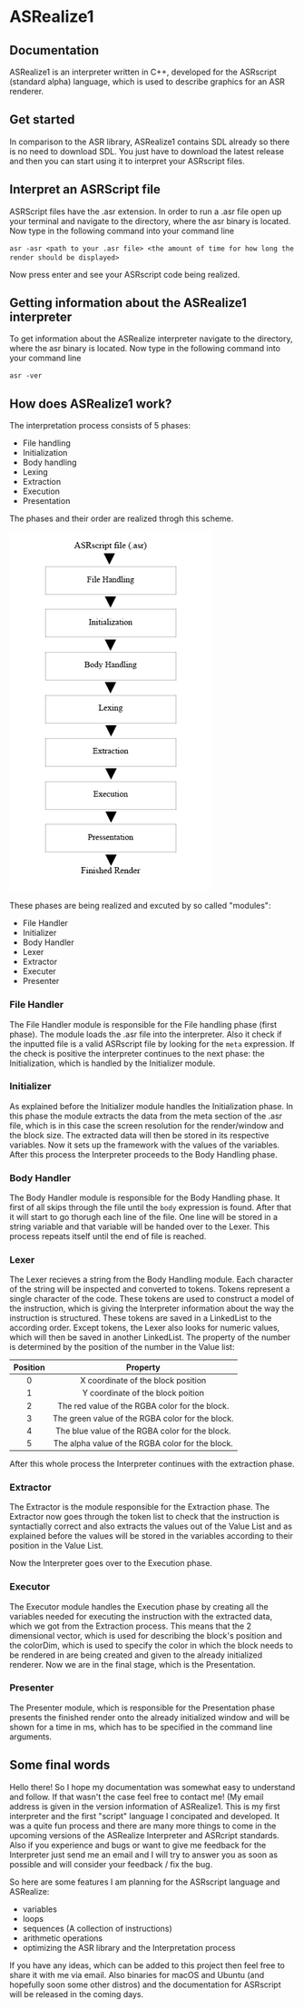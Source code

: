 # ASRealize1

## Documentation

ASRealize1 is an interpreter written in C++, developed for the ASRscript (standard alpha) language, which is used to describe graphics for an ASR renderer.


## Get started


In comparison to the ASR library, ASRealize1 contains SDL already so there is no need to download SDL.
You just have to download the latest release and then you can start using it to interpret your ASRscript files.


## Interpret an ASRScript file


ASRScript files have the .asr extension.
In order to run a .asr file open up your terminal and navigate to the directory, where the asr binary is located.
Now type in the following command into your command line

```
asr -asr <path to your .asr file> <the amount of time for how long the render should be displayed>
```

Now press enter and see your ASRscript code being realized.


## Getting information about the ASRealize1 interpreter


To get information about the ASRealize interpreter navigate to the directory, where the asr binary is located.
Now type in the following command into your command line

```
asr -ver
```

## How does ASRealize1 work?

The interpretation process consists of 5 phases:
  * File handling
  * Initialization
  * Body handling
  * Lexing
  * Extraction
  * Execution
  * Presentation
  
The phases and their order are realized throgh this scheme.

![schemeimage](https://raw.githubusercontent.com/anotherSimpleCoder/asrealize-1/master/misc/Interpretation_scheme.jpg)

These phases are being realized and excuted by so called "modules":
  
  * File Handler
  * Initializer
  * Body Handler
  * Lexer
  * Extractor
  * Executer
  * Presenter
  
  
### File Handler

The File Handler module is responsible for the File handling phase (first phase). 
The module loads the .asr file into the interpreter. Also it check if the inputted file is a valid
ASRscript file by looking for the ```meta``` expression. If the check is positive the interpreter continues to the next phase: the Initialization, which is handled by the Initializer module.

### Initializer

As explained before the Initializer module handles the Initialization phase.
In this phase the module extracts the data from the meta section of the .asr file, which is in this case the screen resolution for the render/window and the block size.
The extracted data will then be stored in its respective variables. Now it sets up the framework with the values of the variables.
After this process the Interpreter proceeds to the Body Handling phase.

### Body Handler

The Body Handler module is responsible for the Body Handling phase. 
It first of all skips through the file until the ```body``` expression is found.
After that it will start to go thorugh each line of the file. One line will be stored in a string variable and that variable will be handed over to the Lexer. This process repeats itself until the end of file is reached.

### Lexer

The Lexer recieves a string from the Body Handling module. Each character of the string will be inspected and converted to tokens.
Tokens represent a single character of the code. These tokens are used to construct a model of the instruction, which is giving the Interpreter information about the way the instruction is structured. These tokens are saved in a LinkedList to the according order. Except tokens, the Lexer also looks for numeric values, which will then be saved in another LinkedList. The property of the number is determined by the position of the number in the Value list:


| Position      | Property                                          |
|:-------------:|:-------------------------------------------------:|
| 0             | X coordinate of the block position                |
| 1             | Y coordinate of the block poition                 |
| 2             | The red value of the RGBA color for the block.    |
| 3             | The green value of the RGBA color for the block.  |
| 4             | The blue value of the RGBA color for the block.   |
| 5             | The alpha value of the RGBA color for the block.  |

After this whole process the Interpreter continues with the extraction phase.

### Extractor

The Extractor is the module responsible for the Extraction phase. The Extractor now goes through the token list to check that the instruction is syntactially correct and also extracts the values out of the Value List and as explained before the values will be stored in the variables according to their position in the Value List.

Now the Interpreter goes over to the Execution phase.

### Executor

The Executor module handles the Execution phase by creating all the variables needed for executing the instruction with the extracted data, which we got from the Extraction process. This means that the 2 dimensional vector, which is used for describing the block's position and the colorDim, which is used to specify the color in which the block needs to be rendered in are being created and given to the already initialized renderer. Now we are in the final stage, which is the Presentation.

### Presenter

The Presenter module, which is responsible for the Presentation phase presents the finished render onto the already initialized window and will be shown for a time in ms, which has to be specified in the command line arguments.


Some final words
----------------
Hello there! So I hope my documentation was somewhat easy to understand and follow. If that wasn't the case feel free to contact me! (My email address is given in the version information of ASRealize1. This is my first interpreter and the first "script" language I concipated and developed. It was a quite fun process and there are many more things to come in the upcoming versions of the ASRealize Interpreter and ASRcript standards. Also if you experience and bugs or want to give me feedback for the Interpreter just send me an email and I will try to answer you as soon as possible and will consider your feedback / fix the bug.

So here are some features I am planning for the ASRscript language and ASRealize:

  * variables
  * loops
  * sequences (A collection of instructions)
  * arithmetic operations
  * optimizing the ASR library and the Interpretation process
  
 If you have any ideas, which can be added to this project then feel free to share it with me via email.
 Also binaries for macOS and Ubuntu (and hopefully soon some other distros) and the documentation for ASRscript will be released in the coming days. 
